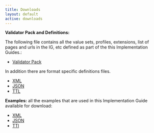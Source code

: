 ```yaml
---
title: Downloads
layout: default
active: downloads
---
```


**Validator Pack and Definitions:**

The following file contains all the value sets, profiles, extensions, list of pages and urls in the IG, etc defined as part of the this Implementation Guides.:

- [Validator Pack](validator.pack)

In addition there are format specific definitions files.
- [XML](definitions.xml.zip)
- [JSON](definitions.json.zip)
- [TTL](definitions.ttl.zip)

**Examples:** all the examples that are used in this Implementation Guide available for download:

- [XML](examples.xml.zip)
- [JSON](examples.json.zip)
- [TTl](examples.ttl.zip)
